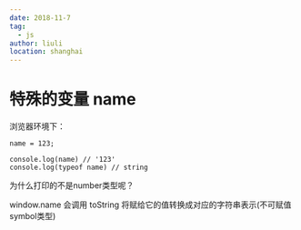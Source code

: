 ```yaml
---
date: 2018-11-7
tag: 
  - js
author: liuli
location: shanghai  
---
```

# 特殊的变量 name

浏览器环境下：

```
name = 123;

console.log(name) // '123'
console.log(typeof name) // string
```
为什么打印的不是number类型呢？  

window.name 会调用 toString 将赋给它的值转换成对应的字符串表示(不可赋值symbol类型)